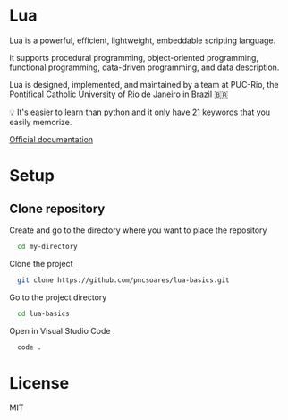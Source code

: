 # Lua

Lua is a powerful, efficient, lightweight, embeddable scripting language.

It supports procedural programming, object-oriented programming, functional programming, data-driven programming, and data description.

Lua is designed, implemented, and maintained by a team at PUC-Rio, the Pontifical Catholic University of Rio de Janeiro in Brazil 🇧🇷

💡 It's easier to learn than python and it only have 21 keywords that you easily memorize.

[Official documentation](https://www.lua.org/docs.html)

# Setup

## Clone repository

Create and go to the directory where you want to place the repository

```bash
  cd my-directory
```

Clone the project

```bash
  git clone https://github.com/pncsoares/lua-basics.git
```

Go to the project directory

```bash
  cd lua-basics
```

Open in Visual Studio Code

```bash
  code .
```

# License

MIT
